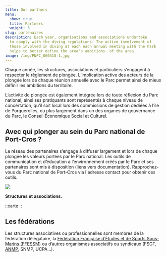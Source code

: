 ```yaml
---
title: Our partners
menu:
  show: true
  title: Partners
  weight: 3
slug: partenaires
description: Each year, organisations and associations undertake
  to comply with the diving regulations. The active involvement of
  those involved in diving at each each annual meeting with the Park
  helps to better define the area's ambitions. of the area.
image: /img/PNPC_000318-1.jpg
---
```

Chaque année, les structures, associations et particuliers s’engagent à respecter le règlement de plongée. L’implication active des acteurs de la plongée lors de chaque réunion annuelle avec le Parc permet ainsi de mieux définir les ambitions du territoire.

L’activité de plongée est également intégrée lors de toute réflexion du Parc national, ainsi ses pratiquants sont représentés à chaque niveau de concertation, qu’il soit local lors des commissions de gestion dédiées à l’île de Porquerolles, ou plus largement dans un des organes de gouvernance du Parc, le Conseil Économique Social et Culturel.

## Avec qui plonger au sein du Parc national de Port-Cros ?

Le réseau des partenaires s’engage à diffuser largement et lors de chaque plongée les valeurs portées par le Parc national. Les outils de communication et d’éducation à l’environnement créés par le Parc et ses partenaires sont mis à disposition (liens vers documentation). Rapprochez-vous du Parc national de Port-Cros via l'adresse contact pour obtenir ces outils.

![](/img/image-17.png)

**Structures et associations.**

::carte
::

## Les fédérations

Les structures associatives ou professionnelles sont membres de la fédération délégataire, la [Fédération Française d’Études et de Sports Sous-Marins (FFESSM)](https://ffessm.fr/) ou d’autres organismes associatifs ou syndicaux (FSGT, [ANMP](http://www.anmp-plongee.com/), SNMP, UCPA…).
